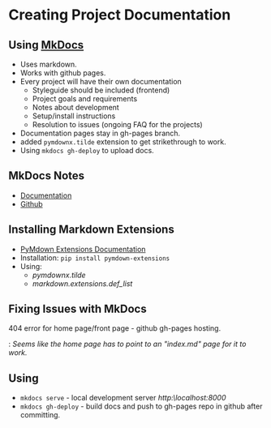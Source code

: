 # Creating Project Documentation
## Using [MkDocs](http://www.mkdocs.org/)
* Uses markdown.
* Works with github pages.
* Every project will have their own documentation
    * Styleguide should be included (frontend)
    * Project goals and requirements
    * Notes about development
    * Setup/install instructions
    * Resolution to issues (ongoing FAQ for the projects)
* Documentation pages stay in gh-pages branch.
* added ```pymdownx.tilde``` extension to get strikethrough to work.
* Using ```mkdocs gh-deploy``` to upload docs.

## MkDocs Notes
* [Documentation](http://www.mkdocs.org/)
* [Github](https://github.com/mkdocs/mkdocs/)

## Installing Markdown Extensions
* [PyMdown Extensions Documentation](http://facelessuser.github.io/pymdown-extensions/)
* Installation: `pip install pymdown-extensions`
* Using:
    - *pymdownx.tilde*
    - *markdown.extensions.def_list*

## Fixing Issues with MkDocs
404 error for home page/front page - github gh-pages hosting.

:   *Seems like the home page has to point to an "index.md" page for it to work.*

## Using
* `mkdocs serve` - local development server *http:\\localhost:8000*
* `mkdocs gh-deploy` - build docs and push to gh-pages repo in github after committing.
